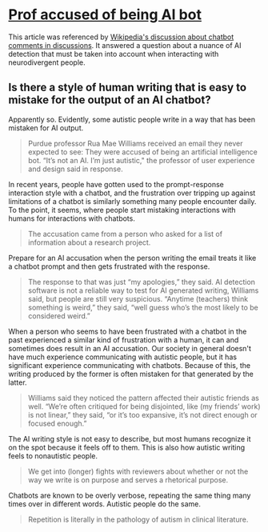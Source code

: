 # [Prof accused of being AI bot](https://www.purdueexponent.org/campus/article_2d1826e2-2bfa-11ee-84c9-6f34496edb29.html)

This article was referenced by [Wikipedia's discussion about chatbot comments in discussions](../../../2025/10/07/wikipedia_chatbot_comments_in_discussions.md). It answered a question about a nuance of AI detection that must be taken into account when interacting with neurodivergent people.

## Is there a style of human writing that is easy to mistake for the output of an AI chatbot? 

Apparently so. Evidently, some autistic people write in a way that has been mistaken for AI output.

> Purdue professor Rua Mae Williams received an email they never expected to see: They were accused of being an artificial intelligence bot. “It’s not an AI. I’m just autistic," the professor of user experience and design said in response.

In recent years, people have gotten used to the prompt-response interaction style with a chatbot, and the frustration over tripping up against limitations of a chatbot is similarly something many people encounter daily. To the point, it seems, where people start mistaking interactions with humans for interactions with chatbots.

> The accusation came from a person who asked for a list of information about a research project.

Prepare for an AI accusation when the person writing the email treats it like a chatbot prompt and then gets frustrated with the response.

> The response to that was just “my apologies,” they said. AI detection software is not a reliable way to test for AI generated writing, Williams said, but people are still very suspicious. “Anytime (teachers) think something is weird,” they said, “well guess who’s the most likely to be considered weird.”

When a person who seems to have been frustrated with a chatbot in the past experienced a similar kind of frustration with a human, it can and sometimes does result in an AI accusation. Our society in general doesn't have much experience communicating with autistic people, but it has significant experience communicating with chatbots. Because of this, the writing produced by the former is often mistaken for that generated by the latter.

> Williams said they noticed the pattern affected their autistic friends as well. “We’re often critiqued for being disjointed, like (my friends’ work) is not linear,” they said, “or it’s too expansive, it’s not direct enough or focused enough.”

The AI writing style is not easy to describe, but most humans recognize it on the spot because it feels off to them. This is also how autistic writing feels to nonautistic people.

> We get into (longer) fights with reviewers about whether or not the way we write is on purpose and serves a rhetorical purpose.

Chatbots are known to be overly verbose, repeating the same thing many times over in different words. Autistic people do the same.

> Repetition is literally in the pathology of autism in clinical literature.
